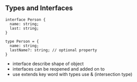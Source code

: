 ## Types and Interfaces

```
interface Person {
  name: string;
  last: string;
}

type Person = {
  name: string;
  lastName?: string; // optional property
}
```

- interface describe shape of object
- interfaces can be reopened and added on to
- use extends key word with types use & (intersection type)
